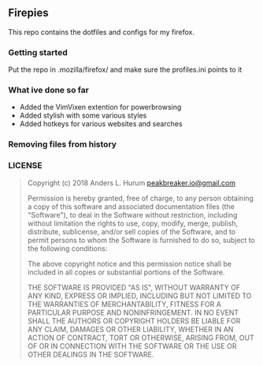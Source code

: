 
## Firepies

This repo contains the dotfiles and configs for my firefox.

### Getting started

Put the repo in .mozilla/firefox/ and make sure the profiles.ini points to it

### What ive done so far

- Added the VimVixen extention for powerbrowsing
- Added stylish with some various styles
- Added hotkeys for various websites and searches

### Removing files from history


### LICENSE


> Copyright (c) 2018 Anders L. Hurum <peakbreaker.io@gmail.com>
>
> Permission is hereby granted, free of charge, to any person obtaining a copy of
> this software and associated documentation files (the "Software"), to deal in
> the Software without restriction, including without limitation the rights to
> use, copy, modify, merge, publish, distribute, sublicense, and/or sell copies of
> the Software, and to permit persons to whom the Software is furnished to do so,
> subject to the following conditions:
>
> The above copyright notice and this permission notice shall be included in all
> copies or substantial portions of the Software.
>
> THE SOFTWARE IS PROVIDED "AS IS", WITHOUT WARRANTY OF ANY KIND, EXPRESS OR
> IMPLIED, INCLUDING BUT NOT LIMITED TO THE WARRANTIES OF MERCHANTABILITY, FITNESS
> FOR A PARTICULAR PURPOSE AND NONINFRINGEMENT. IN NO EVENT SHALL THE AUTHORS OR
> COPYRIGHT HOLDERS BE LIABLE FOR ANY CLAIM, DAMAGES OR OTHER LIABILITY, WHETHER
> IN AN ACTION OF CONTRACT, TORT OR OTHERWISE, ARISING FROM, OUT OF OR IN
> CONNECTION WITH THE SOFTWARE OR THE USE OR OTHER DEALINGS IN THE SOFTWARE.
